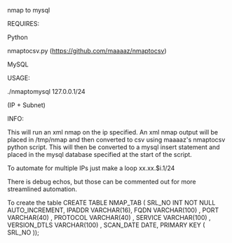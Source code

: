 nmap to mysql


REQUIRES:

Python

nmaptocsv.py (https://github.com/maaaaz/nmaptocsv)

MySQL



USAGE:

./nmaptomysql 127.0.0.1/24

(IP + Subnet)


INFO:

This will run an xml nmap on the ip specified.
An xml nmap output will be placed in /tmp/nmap and then converted to csv using maaaaz's nmaptocsv python script. This will then be converted to a mysql insert statement and placed in the mysql database specified at the start of the script.


To automate for multiple IPs just make a loop xx.xx.$i.1/24

There is debug echos, but those can be commented out for more streamlined automation. 


To create the table
CREATE TABLE NMAP_TAB
( 
SRL_NO INT  NOT NULL  AUTO_INCREMENT, 
IPADDR  VARCHAR(16),
FQDN   VARCHAR(100) ,
PORT   VARCHAR(40) ,
PROTOCOL   VARCHAR(40) ,
SERVICE   VARCHAR(100) ,
VERSION_DTLS  VARCHAR(100) ,
SCAN_DATE   DATE,
PRIMARY KEY ( SRL_NO ));



